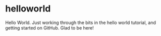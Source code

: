 # helloworld
Hello World. Just working through the bits in the hello world tutorial, and getting started on GitHub. Glad to be here!
